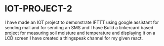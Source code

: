 # IOT-PROJECT-2
I have made an IOT project to demonstrate IFTTT using google assistant for sending mail and for sending an SMS and I have  Build a tinkercard based project for measuring soil moisture and temperature and displaying it on a LCD screen I have created a thingspeak channel for my given react.
